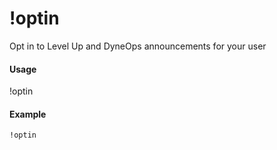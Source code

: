 # !optin
Opt in to Level Up and DyneOps announcements for your user

#### Usage
!optin

#### Example
    !optin
